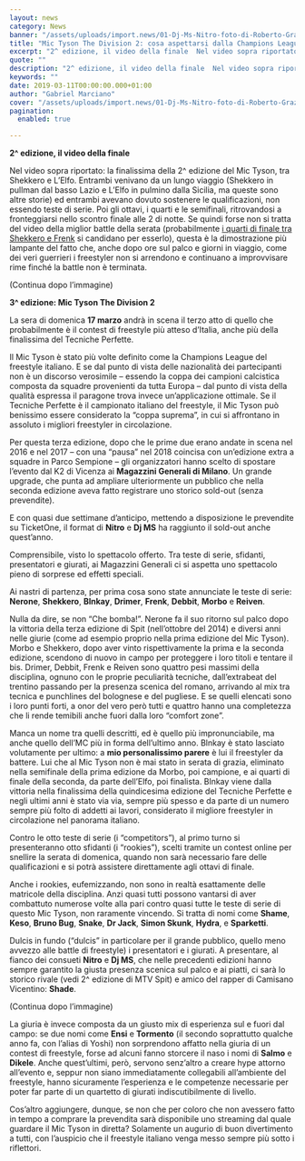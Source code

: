 ```yaml
---
layout: news
category: News
banner: "/assets/uploads/import.news/01-Dj-Ms-Nitro-foto-di-Roberto-Graziano-Moro-1024x1024.jpg"
title: "Mic Tyson The Division 2: cosa aspettarsi dalla Champions League del freestyle italiano"
excerpt: "2^ edizione, il video della finale  Nel video sopra riportato: la finalissima della 2^ edizione del Mic Tyson, tra Shekkero e L’Elfo. Entrambi venivano da un lungo viaggio (Shekkero in pullman dal basso Lazio e L’Elfo in pulmino dalla Sicilia, ma queste sono altre storie) ed entrambi avevano dovuto sostenere le qualificazioni, non essendo teste [&hellip"
quote: ""
description: "2^ edizione, il video della finale  Nel video sopra riportato: la finalissima della 2^ edizione del Mic Tyson, tra Shekkero e L’Elfo. Entrambi venivano da un lungo viaggio (Shekkero in pullman dal basso Lazio e L’Elfo in pulmino dalla Sicilia, ma queste sono altre storie) ed entrambi avevano dovuto sostenere le qualificazioni, non essendo teste [&hellip"
keywords: ""
date: 2019-03-11T00:00:00.000+01:00
author: "Gabriel Marciano"
cover: "/assets/uploads/import.news/01-Dj-Ms-Nitro-foto-di-Roberto-Graziano-Moro-1024x1024.jpg"
pagination:
  enabled: true

---
```


**2^ edizione, il video della finale** 

Nel video sopra riportato: la finalissima della 2^ edizione del Mic Tyson, tra Shekkero e L’Elfo. Entrambi venivano da un lungo viaggio (Shekkero in pullman dal basso Lazio e L’Elfo in pulmino dalla Sicilia, ma queste sono altre storie) ed entrambi avevano dovuto sostenere le qualificazioni, non essendo teste di serie. Poi gli ottavi, i quarti e le semifinali, ritrovandosi a fronteggiarsi nello scontro finale alle 2 di notte. Se quindi forse non si tratta del video della miglior battle della serata (probabilmente [i quarti di finale tra Shekkero e Frenk](https://www.youtube.com/watch?v=RszfbKxb460) si candidano per esserlo), questa è la dimostrazione più lampante del fatto che, anche dopo ore sul palco e giorni in viaggio, come dei veri guerrieri i freestyler non si arrendono e continuano a improvvisare rime finché la battle non è terminata.

(Continua dopo l’immagine)

**3^ edizione: Mic Tyson The Division 2** 

La sera di domenica **17 marzo** andrà in scena il terzo atto di quello che probabilmente è il contest di freestyle più atteso d’Italia, anche più della finalissima del Tecniche Perfette.

Il Mic Tyson è stato più volte definito come la Champions League del freestyle italiano. E se dal punto di vista delle nazionalità dei partecipanti non è un discorso verosimile – essendo la coppa dei campioni calcistica composta da squadre provenienti da tutta Europa – dal punto di vista della qualità espressa il paragone trova invece un’applicazione ottimale. Se il Tecniche Perfette è il campionato italiano del freestyle, il Mic Tyson può benissimo essere considerato la “coppa suprema”, in cui si affrontano in assoluto i migliori freestyler in circolazione.

Per questa terza edizione, dopo che le prime due erano andate in scena nel 2016 e nel 2017 – con una “pausa” nel 2018 coincisa con un’edizione extra a squadre in Parco Sempione – gli organizzatori hanno scelto di spostare l’evento dal K2 di Vicenza ai **Magazzini Generali di Milano**. Un grande upgrade, che punta ad ampliare ulteriormente un pubblico che nella seconda edizione aveva fatto registrare uno storico sold-out (senza prevendite).

E con quasi due settimane d’anticipo, mettendo a disposizione le prevendite su TicketOne, il format di **Nitro** e **Dj MS** ha raggiunto il sold-out anche quest’anno.

Comprensibile, visto lo spettacolo offerto. Tra teste di serie, sfidanti, presentatori e giurati, ai Magazzini Generali ci si aspetta uno spettacolo pieno di sorprese ed effetti speciali.

Ai nastri di partenza, per prima cosa sono state annunciate le teste di serie: **Nerone**, **Shekkero**, **Blnkay**, **Drimer**, **Frenk**, **Debbit**, **Morbo** e **Reiven**.

Nulla da dire, se non “Che bomba!”. Nerone fa il suo ritorno sul palco dopo la vittoria della terza edizione di Spit (nell’ottobre del 2014) e diversi anni nelle giurie (come ad esempio proprio nella prima edizione del Mic Tyson). Morbo e Shekkero, dopo aver vinto rispettivamente la prima e la seconda edizione, scendono di nuovo in campo per proteggere i loro titoli e tentare il bis. Drimer, Debbit, Frenk e Reiven sono quattro pesi massimi della disciplina, ognuno con le proprie peculiarità tecniche, dall’extrabeat del trentino passando per la presenza scenica del romano, arrivando al mix tra tecnica e punchlines del bolognese e del pugliese. E se quelli elencati sono i loro punti forti, a onor del vero però tutti e quattro hanno una completezza che li rende temibili anche fuori dalla loro “comfort zone”.

Manca un nome tra quelli descritti, ed è quello più impronunciabile, ma anche quello dell’MC più in forma dell’ultimo anno. Blnkay è stato lasciato volutamente per ultimo: a **mio personalissimo parere** è lui il freestyler da battere. Lui che al Mic Tyson non è mai stato in serata di grazia, eliminato nella semifinale della prima edizione da Morbo, poi campione, e ai quarti di finale della seconda, da parte dell’Elfo, poi finalista. Blnkay viene dalla vittoria nella finalissima della quindicesima edizione del Tecniche Perfette e negli ultimi anni è stato via via, sempre più spesso e da parte di un numero sempre più folto di addetti ai lavori, considerato il migliore freestyler in circolazione nel panorama italiano.

Contro le otto teste di serie (i “competitors”), al primo turno si presenteranno otto sfidanti (i “rookies”), scelti tramite un contest online per snellire la serata di domenica, quando non sarà necessario fare delle qualificazioni e si potrà assistere direttamente agli ottavi di finale.

Anche i rookies, eufemizzando, non sono in realtà esattamente delle matricole della disciplina. Anzi quasi tutti possono vantarsi di aver combattuto numerose volte alla pari contro quasi tutte le teste di serie di questo Mic Tyson, non raramente vincendo. Si tratta di nomi come **Shame**, **Keso**, **Bruno Bug**, **Snake**, **Dr Jack**, **Simon Skunk**, **Hydra**, e **Sparketti**.

Dulcis in fundo (“dulcis” in particolare per il grande pubblico, quello meno avvezzo alle battle di freestyle) i presentatori e i giurati. A presentare, al fianco dei consueti **Nitro** e **Dj MS**, che nelle precedenti edizioni hanno sempre garantito la giusta presenza scenica sul palco e ai piatti, ci sarà lo storico rivale (vedi 2^ edizione di MTV Spit) e amico del rapper di Camisano Vicentino: **Shade**.

(Continua dopo l’immagine)

La giuria è invece composta da un giusto mix di esperienza sul e fuori dal campo: se due nomi come **Ensi** e **Tormento** (il secondo soprattutto qualche anno fa, con l’alias di Yoshi) non sorprendono affatto nella giuria di un contest di freestyle, forse ad alcuni fanno storcere il naso i nomi di **Salmo** e **Dikele**. Anche quest’ultimi, però, servono senz’altro a creare hype attorno all’evento e, seppur non siano immediatamente collegabili all’ambiente del freestyle, hanno sicuramente l’esperienza e le competenze necessarie per poter far parte di un quartetto di giurati indiscutibilmente di livello.

Cos’altro aggiungere, dunque, se non che per coloro che non avessero fatto in tempo a comprare la prevendita sarà disponibile uno streaming dal quale guardare il Mic Tyson in diretta? Solamente un augurio di buon divertimento a tutti, con l’auspicio che il freestyle italiano venga messo sempre più sotto i riflettori.
